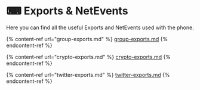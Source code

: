 # ⌨ Exports & NetEvents

Here you can find all the useful Exports and NetEvents used with the phone.

{% content-ref url="group-exports.md" %}
[group-exports.md](group-exports.md)
{% endcontent-ref %}

{% content-ref url="crypto-exports.md" %}
[crypto-exports.md](crypto-exports.md)
{% endcontent-ref %}

{% content-ref url="twitter-exports.md" %}
[twitter-exports.md](twitter-exports.md)
{% endcontent-ref %}





